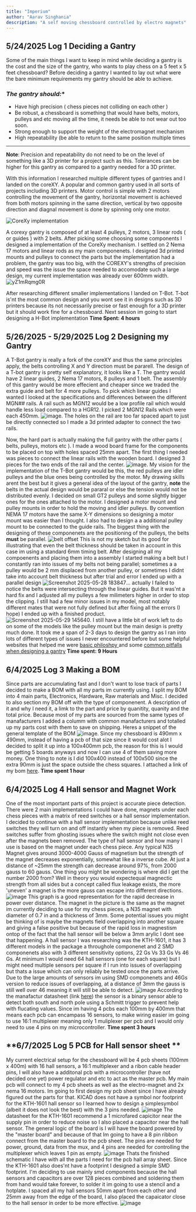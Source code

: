 ```yaml
---
title: "Imperium"
author: "Aarav Singhania"
description: "A self moving chessboard controlled by electro magnets"
---
```


## **5/24/2025 Log 1 Deciding a Gantry**
Some of the main things I want to keep in mind while deciding a gantry is the cost and the size of the gantry, who wants to play chess on a 5 feet x 5 feet chessboard? 
Before deciding a gantry I wanted to lay out what were the bare minimum requirements my gantry should be able to achieve. 
### *The gantry should:** ###
+ Have high precision ( chess pieces not colliding on each other )
+ Be robust, a chessboard is something that would have belts, motors, pulleys and etc moving all the time, it needs be able to not wear out too soon.
+ Strong enough to support the weight of the electromagnet mechanism
+ High repeatability (be able to return to the same position multiple times
---
**Note**: Precision and repeatability do not need to be on the level of something like a 3D printer for a project such as this. Tolerances can be higher for this gantry as compared to a gantry needed for a 3D printer.

With this information I researched multiple different types of gantries and I landed on the coreXY. A popular and common gantry used in all sorts of projects including 3D printers. Motor control is simple with 2 motors controlling the movement of the gantry, horizontal movement is achieved from both motors spinning in the same direction, vertical by two opposite direction and diagnal movement is done by spinning only one motor.

![CoreXy implementation](https://corexy.com/reference.png)

A corexy gantry is composed of at least 4 pulleys, 2 motors, 3 linear rods ( or guides ) with 2 belts. After picking some choosing some components I designed a implementation of the CoreXy mechanism. I settled on 2 Nema 17 motors and linear rods as my main componenets. I designed 3d printed mounts and pulleys to connect the parts but the implementation had a problem, the gantry was too big, with the COREXY's strengths of  precision and speed was the issue the space needed to accomodate such a large design, my current implementation was already over 600mm width.
![yZ1mRqmg0R](https://github.com/user-attachments/assets/7d137424-c771-49b1-9551-27206f75b042)

After researching different smaller implementations I landed on T-Bot. T-bot is'nt the most common design and you wont see it in designs such as 3D printers because its not necessarily precise or fast enough for a 3D printer but it should work fine for a chessboard. Next session im going to start designing a H-Bot implementation
**Time Spent: 4 hours**

## **5/26/2025 - 5/29/2025 Log 2 Designing my Gantry**
  A T-Bot gantry is really a fork of the coreXY and thus the same principles apply, the belts controlling X and Y direction must be pararell. The design of a T-bot gantry is pretty self explanatory, it looks like a T. The gantry would have 2 linear guides, 2 Nema 17 motors, 8 pulleys and 1 belt. The assembly of this gantry would be more effecient and cheaper since we traded the extra guide and belt for 4 more pulleys. To pick which linear guides I wanted I looked at the specifications and differences between the different MGN## rails. A rail such as MGN12 would be a low profile rail which would handle less load compared to a HGR12. I picked 2 MGN12 Rails which were each 450mm. ![image](https://github.com/user-attachments/assets/10248ef9-6df5-41af-a390-a7b097f2a167). The holes on the rail are too far spaced apart to just be directly connected so I made a 3d printed adapter to connect the two rails.

  Now, the hard part is actually making the full gantry with the other parts ( belts, pulleys, motors etc ). I made a wood board frame for the components to be placed on top with holes spaced 25mm apart. The first thing I needed was pieces to connect the linear rails with the wooden board. I designed 3 pieces for the two ends of the rail and the center. ![image](https://github.com/user-attachments/assets/150af9a0-781e-4325-9755-6c5045ff5a60). My vision for the implementation of the T-Bot gantry would be this, the red pulleys are idler pulleys and the blue ones being controlled by the motor. My drawing skills arent the best but it gives a general idea of the layout of the gantry, **note** the belts in the actual design would be pararal or else the tension would not be distributed evenly. I decided on small GT2 pulleys and some slightly bigger ones for the ones attached to the motor. I designed a motor mount and pulley mounts in order to hold the moving and idler pulleys. By convention NEMA 17 motors have the same X-Y dimensions so designing a motor mount was easier than I thought. I also had to design a a additional pulley mount to be connected to the guide rails. The biggest thing with the designing of these componenets are the positioning of the pulleys, the belts **must** be parallel. ![belt offset](https://github.com/user-attachments/assets/d40e193f-ad65-4821-a7b3-fc9e2b4b0491) This is not my sketch but its good for illustrating that even the belt thickness should be taken in account in this case im using a standard 6mm timing belt. After designing all my compoenents and placing them into a assembly I started making a belt but I constantly ran into issues of my belts not being parallel; sometimes a a pulley would be 2 mm displaced from another pulley, or sometimes I didnt take into account belt thickness but after trial and error I ended up with a parallel design ![Screenshot 2025-05-28 183847](https://github.com/user-attachments/assets/7df11b3c-aea9-48c8-bc2d-4b395a06463b)... actually I failed to notice the belts were intersecting through the linear guides. But it was'nt a hard fix and I adjusted all my pulleys a few milimeters higher in order to stop the clipping. I still had a few minor issues in my model, most notably different mates that were not fully defined but after fixing all the errors (I hope) I ended up with a finished product. ![Screenshot 2025-05-29 145640](https://github.com/user-attachments/assets/a4e7998d-85b0-485b-a92c-524842b15279). I still have a little bit of work left to do on some of the models like the pulley mount but the main design is pretty much done. It took me a span of 2-3 days to design the gantry as I ran into lots of different types of issues I never encountered before but some helpful websites that helped me were 
[basic philoshpy ](https://corexy.com/) and some [common pitfalls when designing a gantry](https://drmrehorst.blogspot.com/2018/08/corexy-mechanism-layout-and-belt.html)
**Time spent: 9 Hours**

## **6/4/2025 Log 3 Making a BOM** ##
  Since parts are accumulating fast and I don't want to lose track of parts I decided to make a BOM with all my parts im currently using. I split my BOM into 4 main parts, Electronics, Hardware, Raw materials and Misc. I decided to also section my BOM off with the type of componenent. A description of it and why I need it, a limk to the part and price by quanitity, quanity and the total price. Because most of my parts are sourced from the same types of manafacturers I added a columm with common manafacturers and totalled up my parts cost with them to save on shipping. Heres a snippet of the general template of the BOM ![image](https://github.com/user-attachments/assets/f202c501-a7fb-4338-b672-10b389a7d1cb).
Since my chessboard is 490mm x 490mm, instead of having a pcb of that size since it would cost alot I decided to split it up into a 100x400mm pcb, the reason for this is I would be getting 5 boards anyways and now I can use 4 of them saving more money. One thing to note is I did 100x400 instead of 100x500 since the extra 90mm is just the space outside the chess squares. 
I attached a link of my bom [here](https://docs.google.com/spreadsheets/d/1yp7t6AiXMwJCAfVlhCX7udocGjks9lOOFWkv4rPJByo/edit?usp=sharing).
**Time spent 1 hour**

## **6/4/2025 Log 4 Hall sensor and Magnet Work** ##
One of the most important parts of this project is accurate piece detection. There were 2 main implementations I could have done, magnets under each chess pieces with a matrix of reed switches or a hall sensor implementation. I decided to continue with a hall sensor implementation because unlike reed switches they will turn on and off instantly when my piece is removed. Reed switches suffer from ghosting issues where the switch might not close even after the magnets been removed. The type of hall sensor and how many I use is based on the magnet under each chess piece. Any typical N35 Magnet gives around 3000-4000 Gauss of magnetism but the strength of the magnet decreases exponentially, somewhat like a inverse cube. At just a distance of ~25mm the strength can decrease around 97%, from 2000 gauss to 60 gauss. One thing you might be wondering is where did I get the number 2000 from? Well in theory you would expectequal magnectic strength from all sides but a concept called flux leakage exists, the more 'uneven' a magnet is the more gauss can escape into different directions. ![image](https://github.com/user-attachments/assets/43577b63-ef96-4ee0-846c-8351a8bcdc00) This graph is a good representation for the rapid decrease in power over distance. The magnet in the picture is the same as the magnet im currently deciding to use for my chess pieces, a N35 magnet with diameter of 0.7 in and a thickness of 3mm. Some potential issues you might be thinking of is maybe the magnets field overlapping into another square and giving a false positive but because of the rapid loss in magnestism ontop of the fact that the hall sensor will be below a 3mm arylic I dont see that happening. A hall sensor I was researching was the KTH-1601, it has 3 different models in the package a throughole componenet and 2 SMD componenets also with 3 different sensitivity options, 22 Gs Vs 33 Gs Vs 46 Gs. At minimum I would need 64 hall sensors (one for each square) but I might need multiple sensors per square if I run into issues of overlapping but thats a issue which can only reliably be tested once the parts arrive. Due to the large amounts of sensors im using SMD componenets and 46Gs version to reduce issues of overlapping, at a distance of 3mm the gauss is still well over 46 meaning it will still be able to detect. ![image](https://github.com/user-attachments/assets/f30cc715-a04e-4347-8025-2b6b94794786) According to the manafactur datasheet (link [here](https://www.sensor-test.de/assets/Fairs/2024/ProductNews/PDFs/KTH1601-Series-Datasheet.pdf)) the sensor is a binary sensor able to detect both south and north pole using a Schmitt trigger to prevent help with flucating values. Since im having 4 pcbs each 100mm by 400mm that means each pcb can encampass 16 sensors, to make wiring easier im going to use 16:1 multiplexer meaning only 1 muliplexer per pcb and I would only need to use 4 pins on my microcontroller. 
**Time spent 3 hours**
## **6/7/2025 Log 5 PCB for Hall sensor sheet ** ##
My current electrical setup for the chessboard will be 4 pcb sheets (100mm x 400m) with 16 hall sensors, a 16:1 multiplexer and a ribon cable header pins, I will also have a additonal pcb with a microcontroller (have not decided one yet) power regulator and etc to act as the master pcb. My main pcb will connect to my 4 pcb sheets as well as the electro-magnet and 2x nema 16 motors. Im going to first design my pcb sheet since I have already figured out the parts for that. KICAD does not have a symbol nor footprint for the KTH-1601 hall sensor so I learned how to design a simplesymbol (albeit it does not look the best) with the 3 pins needed. ![image](https://github.com/user-attachments/assets/e3d754bd-eb54-498a-b275-c12ac86cf762)
The datasheet for the KTH-1601 recommend a 1 microfared capicitor near the supply pin in order to reduce noise so I also placed a capacitor near the hall sensor. The general logic of the board is I will have the board powered by the "master board" and because of that Im going to have a 8 pin ribbon connect from the master board to the pcb sheet. The pins are needed for power, ground, data from the mux, and 4 pins are needed for controlling the multiplexer which leaves 1 pin as empty. ![image](https://github.com/user-attachments/assets/01d2af02-f290-4741-b6c1-a780d6612228) Thats the finished schematic I have with all the parts I need for the pcb hall array sheet. Since the KTH-1601 also does'nt have a footprint I designed a simple SMD footprint. I'm deciding to use mainly smd components because the hall sensors and capacitors are over 128 pieces combined and soldering them from hand would take forever, to solder it im going to use a stencil and a hotplate. I spaced all my hall sensors 50mm apart from each other and 25mm away from the edge of the board, I also placed the capaicator close to the hall sensor in order to be more effective. ![image](https://github.com/user-attachments/assets/fcba485e-25a2-42d1-b281-7de477681f2c)


